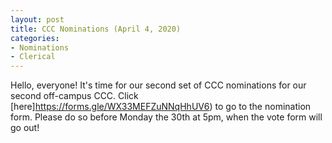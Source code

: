 ```yaml
---
layout: post
title: CCC Nominations (April 4, 2020)
categories:
- Nominations
- Clerical
---
```


Hello, everyone!  It's time for our second set of CCC nominations for our second off-campus CCC.  Click [here]https://forms.gle/WX33MEFZuNNqHhUV6) to go to the nomination form.  Please do so before Monday the 30th at 5pm, when the vote form will go out!
